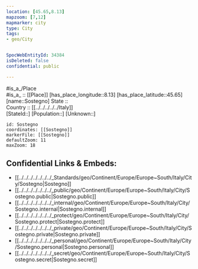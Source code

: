 ```yaml
---
location: [45.65,8.13] 
mapzoom: [7,12] 
mapmarker: city 
type: City
tags:
- geo/City


SpocWebEntityId: 34384
isDeleted: false
confidential: public

---
```

#is_a_/Place  
#is_a_ :: [[Place]] 
[has_place_longitude::8.13] 
[has_place_latitude::45.65] 
[name::Sostegno] 
State ::  
Country :: [[../../../../../Italy]]  
[StateId::] 
[Population::] 
[Unknown::] 


```leaflet
id: Sostegno
coordinates: [[Sostegno]] 
markerFile: [[Sostegno]] 
defaultZoom: 11 
maxZoom: 18
```


## Confidential Links & Embeds: 
- [[../../../../../../../_Standards/geo/Continent/Europe/Europe~South/Italy/City/Sostegno|Sostegno]] 
- [[../../../../../../../_public/geo/Continent/Europe/Europe~South/Italy/City/Sostegno.public|Sostegno.public]] 
- [[../../../../../../../_internal/geo/Continent/Europe/Europe~South/Italy/City/Sostegno.internal|Sostegno.internal]] 
- [[../../../../../../../_protect/geo/Continent/Europe/Europe~South/Italy/City/Sostegno.protect|Sostegno.protect]] 
- [[../../../../../../../_private/geo/Continent/Europe/Europe~South/Italy/City/Sostegno.private|Sostegno.private]] 
- [[../../../../../../../_personal/geo/Continent/Europe/Europe~South/Italy/City/Sostegno.personal|Sostegno.personal]] 
- [[../../../../../../../_secret/geo/Continent/Europe/Europe~South/Italy/City/Sostegno.secret|Sostegno.secret]] 
